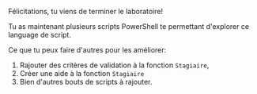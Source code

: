 Félicitations, tu viens de terminer le laboratoire!

Tu as maintenant plusieurs scripts PowerShell te permettant d'explorer ce language de script.

Ce que tu peux faire d'autres pour les améliorer:

1. Rajouter des critères de validation à la fonction `Stagiaire`,
2. Créer une aide à la fonction `Stagiaire`
3. Bien d'autres bouts de scripts à rajouter. 
